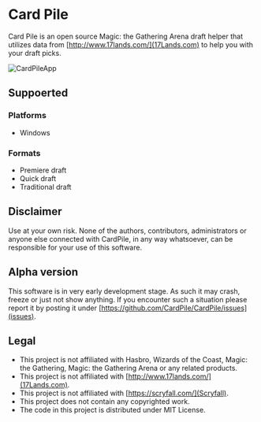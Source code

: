 # Card Pile

Card Pile is an open source Magic: the Gathering Arena draft helper that utilizes data from [http://www.17lands.com/](17Lands.com) to help you with your draft picks.

![CardPileApp](https://github.com/CardPile/CardPile/assets/172943637/9fddf3cf-6476-49ac-9bb1-f38ee80689f4)

## Suppoerted

### Platforms
* Windows

### Formats
* Premiere draft
* Quick draft
* Traditional draft

## Disclaimer
Use at your own risk. None of the authors, contributors, administrators or anyone else connected with CardPile, in any way whatsoever, can be responsible for your use of this software. 

## Alpha version
This software is in very early development stage. As such it may crash, freeze or just not show anything. If you encounter such a situation please report it by posting it under [https://github.com/CardPile/CardPile/issues](issues).

## Legal
* This project is not affiliated with Hasbro, Wizards of the Coast, Magic: the Gathering, Magic: the Gathering Arena or any related products.
* This project is not affiliated with [http://www.17lands.com/](17Lands.com).
* This project is not affiliated with [https://scryfall.com/](Scryfall).
* This project does not contain any copyrighted work.
* The code in this project is distributed under MIT License.

